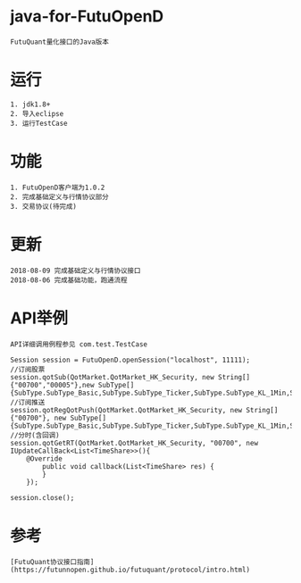 # java-for-FutuOpenD
	FutuQuant量化接口的Java版本

# 运行
	1. jdk1.8+
	2. 导入eclipse
	3. 运行TestCase


# 功能
	1. FutuOpenD客户端为1.0.2
	2. 完成基础定义与行情协议部分
	3. 交易协议(待完成)

# 更新
	2018-08-09 完成基础定义与行情协议接口
	2018-08-06 完成基础功能，跑通流程 
	
# API举例
	API详细调用例程参见 com.test.TestCase
		
	Session session = FutuOpenD.openSession("localhost", 11111);
	//订阅股票
	session.qotSub(QotMarket.QotMarket_HK_Security, new String[]{"00700","00005"},new SubType[]	{SubType.SubType_Basic,SubType.SubType_Ticker,SubType.SubType_KL_1Min,SubType.SubType_KL_Day,SubType.SubType_RT,SubType.SubType_OrderBook,SubType.SubType_Broker});
	//订阅推送
	session.qotRegQotPush(QotMarket.QotMarket_HK_Security, new String[]{"00700"}, new SubType[]{SubType.SubType_Basic,SubType.SubType_Ticker,SubType.SubType_KL_1Min,SubType.SubType_KL_Day,SubType.SubType_RT,SubType.SubType_OrderBook,SubType.SubType_Broker});
	//分时(含回调)
	session.qotGetRT(QotMarket.QotMarket_HK_Security, "00700", new IUpdateCallBack<List<TimeShare>>(){
		@Override
			public void callback(List<TimeShare> res) {
			}
		});
		
	session.close();
		
# 参考
	[FutuQuant协议接口指南](https://futunnopen.github.io/futuquant/protocol/intro.html)

